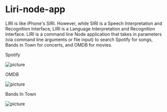 # Liri-node-app

LIRI is like iPhone's SIRI. However, while SIRI is a Speech Interpretation and Recognition Interface, LIRI is a Language Interpretation and Recognition Interface. LIRI is a command line Node application that takes in parameters (via command line arguments or file input) to search Spotify for songs, Bands in Town for concerts, and OMDB for movies.

Spotify

![picture](/blob/master/screenshots/spotify.jpg "Spotify")

OMDB

![picture](/blob/master/screenshots/OMDB.jpg "OMDB")

Bands In Town

![picture](/blob/master/screenshots/BandsInTown.jpg "Bands In Town")
